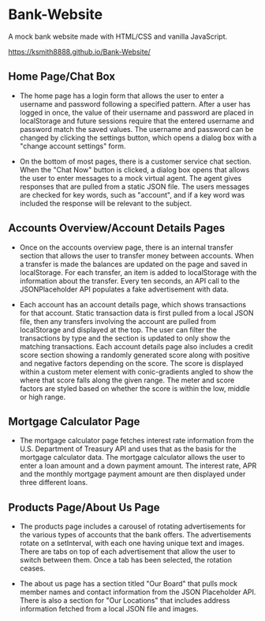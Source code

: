 # Bank-Website

A mock bank website made with HTML/CSS and vanilla JavaScript.

https://ksmith8888.github.io/Bank-Website/

## Home Page/Chat Box

- The home page has a login form that allows the user to enter a username and password following a specified pattern. After a user has logged in once, the value of their username and password are placed in localStorage and future sessions require that the entered username and password match the saved values. The username and password can be changed by clicking the settings button, which opens a dialog box with a "change account settings" form. 

- On the bottom of most pages, there is a customer service chat section. When the "Chat Now" button is clicked, a dialog box opens that allows the user to enter messages to a mock virtual agent. The agent gives responses that are pulled from a static JSON file. The users messages are checked for key words, such as "account", and if a key word was included the response will be relevant to the subject.  

## Accounts Overview/Account Details Pages

- Once on the accounts overview page, there is an internal transfer section that allows the user to transfer money between accounts. When a transfer is made the balances are updated on the page and saved in localStorage. For each transfer, an item is added to localStorage with the information about the transfer. Every ten seconds, an API call to the JSONPlaceholder API populates a fake advertisement with data.  

- Each account has an account details page, which shows transactions for that account. Static transaction data is first pulled from a local JSON file, then any transfers involving the account are pulled from localStorage and displayed at the top. The user can filter the transactions by type and the section is updated to only show the matching transactions. Each account details page also includes a credit score section showing a randomly generated score along with positive and negative factors depending on the score. The score is displayed within a custom meter element with conic-gradients angled to show the where that score falls along the given range. The meter and score factors are styled based on whether the score is within the low, middle or high range. 

## Mortgage Calculator Page

- The mortgage calculator page fetches interest rate information from the U.S. Department of Treasury API and uses that as the basis for the mortgage calculator data. The mortgage calculator allows the user to enter a loan amount and a down payment amount. The interest rate, APR and the monthly mortgage payment amount are then displayed under three different loans. 

## Products Page/About Us Page

- The products page includes a carousel of rotating advertisements for the various types of accounts that the bank offers. The advertisements rotate on a setInterval, with each one having unique text and images. There are tabs on top of each advertisement that allow the user to switch between them. Once a tab has been selected, the rotation ceases.  

- The about us page has a section titled "Our Board" that pulls mock member names and contact information from the JSON Placeholder API. There is also a section for "Our Locations" that includes address information fetched from a local JSON file and images. 
